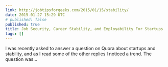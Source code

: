 ```yaml
---
link: http://jobtipsforgeeks.com/2015/01/15/stability/
date: 2015-01-27 15:29 UTC
# published: false
published: true
title: Job Security, Career Stability, and Employability For Startups
tags: []
---
```


I was recently asked to answer a question on Quora about startups and stability, and as I read some of the other replies I noticed a trend. The question was…
